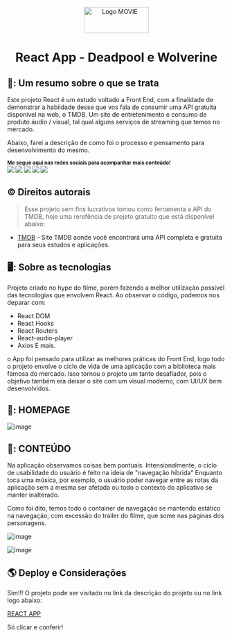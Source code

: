 <p align="center">
  <a href="https://github.com/brunodkf/movie">
    <img src="https://deadpool-eta.vercel.app/logo.webp" alt="Logo MOVIE" width="150" height="60">
  </a>
  <h1 align="center">React App - Deadpool e Wolverine</h1>
</p>


## 📸: Um resumo sobre o que se trata

Este projeto React é um estudo voltado a Front End, com a finalidade de demonstrar a habiidade desse que vos fala de consumir uma API gratuita disponível na web, o TMDB. 
Um site de entretenimento e consumo de produto áudio / visual, tal qual alguns serviços de streaming que temos no mercado.

Abaixo, farei a descrição de como foi o processo e pensamento para desenvolvimento do mesmo.


<sub> <strong>Me segue aqui nas redes sociais para acompanhar mais conteúdo! </strong> <br>
[<img src = "https://img.shields.io/badge/GitHub-100000?style=for-the-badge&logo=github&logoColor=white">](https://github.com/brunodkf)
[<img src = "https://img.shields.io/badge/Facebook-1877F2?style=for-the-badge&logo=facebook&logoColor=white">](https://www.facebook.com/brunodkf/)
[<img src="https://img.shields.io/badge/linkedin-%230077B5.svg?&style=for-the-badge&logo=linkedin&logoColor=white" />](https://www.linkedin.com/in/brunodkf/)
[<img src = "https://img.shields.io/badge/Twitter-1DA1F2?style=for-the-badge&logo=twitter&logoColor=white">](https://twitter.com/brunodkf)
[<img src = "https://img.shields.io/badge/instagram-%23E4405F.svg?&style=for-the-badge&logo=instagram&logoColor=white">](https://www.instagram.com/brunodkf/)
</sub>


## ©️ Direitos autorais

> Esse projeto sem fins lucrativos tomou como ferramenta a API do TMDB, hoje uma rerefência de projeto gratuito que está disponível abaixo: 
- [TMDB](https://www.themoviedb.org) - Site TMDB aonde você encontrará uma API completa e gratuita para seus estudos e aplicações.

## 🖥️: Sobre as tecnologias 

Projeto criado no hype do filme, porém fazendo a melhor utilização possivel das tecnologias que envolvem React.
Ao observar o código, podemos nos deparar com:

- React DOM
- React Hooks
- React Routers
- React-audio-player
- Axios
E mais.

o App foi pensado para utilizar as melhores práticas do Front End, logo todo o projeto envolve o ciclo de vida de uma aplicação com a biblioteca mais famosa do mercado.
Isso tornou o projeto um tanto desafiador, pois o objetivo também era deixar o site com um visual moderno, com UI/UX bem desenvolvidos.

## 🎨: HOMEPAGE 

![image](https://github.com/user-attachments/assets/4955fbd0-fcaf-43d3-9ba6-d7d6eebb0ea5)


## 🎨: CONTEÚDO 

Na aplicação observamos coisas bem pontuais.  Intensionalmente, o ciclo de usabilidade do usuário é feito na ideia de "navegação híbrida"
Enquanto toca uma música, por exemplo, o usuário poder navegar entre as rotas da aplicação sem a mesma ser afetada ou todo o contexto do aplicativo se manter inalterado.

Como foi dito, temos todo o container de navegação se mantendo estático na navegação, com excessão do trailer do filme, que some nas páginas dos personagens.


![image](https://github.com/user-attachments/assets/0671c750-03bb-4ee7-a69b-5f5702c5f170)

![image](https://github.com/user-attachments/assets/20d17f2e-d9ae-42dc-983a-14e56a3bd2e7)



## 🌎 Deploy e Considerações

Sim!!! O projeto pode ser visitado no link da descrição do projeto ou no link logo abaixo:

<a href="https://deadpool-eta.vercel.app/" target="_blank"> REACT APP </a>

Só clicar e conferir!


